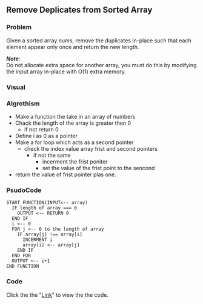 ## Remove Deplicates from Sorted Array

### Problem
Given a sorted array nums, remove the duplicates in-place such that each element appear only once and return the new length.

__*Note*__:<br>
Do not allocate extra space for another array, you must do this by modifying the input array in-place with O(1) extra memory.

### Visual 

### Algrothism
* Make a function the take in an array of numbers
* Chack the length of the array is greater then 0
  * if not return 0
* Define i as 0 as a pointer
* Make a for loop which acts as a second pointer
    * check the index value array frist and second pointers
       * if not the same 
          * incerment the frist poniter
          * set the value of the frist point to the sencond
* return the value of frist pointer plas one.

### PsudoCode 
````
START FUNCTION(INPUT<-- array)
  IF length of array === 0
    OUTPUT <-- RETURN 0
  END IF
  i <-- 0
  FOR j <-- 0 to the length of array
    IF array[j] !== array[i]
      INCERMENT i
      array[i] <-- array[j]
    END IF
  END FOR
  OUTPUT <-- i+1
END FUNCTION
````
### Code
Click the the "[Link](removeDuplicates.js)" to view the the code. 